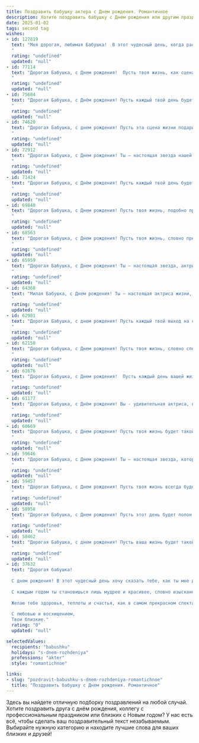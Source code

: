 ```yaml
---
title: Поздравить бабушку актера c Днем рождения. Романтичное
description: Хотите поздравить бабушку c Днем рождения или другим праздником? Наш ИИ создаст незабываемое поздравление, а вы обязательно выделитесь среди других.  
date: 2025-01-02
tags: second tag
wishes:
- id: 127819
  text: "Моя дорогая, любимая Бабушка!  В этот чудесный день, когда расцветает мир, как и твоя прекрасная душа, позволь мне выразить тебе всю свою безграничную любовь и восхищение.  Ты – актриса жизни, играющая свои роли с невероятным талантом и грацией.  Твой каждый день – это спектакль, полный тепла, доброты и нежности, который трогает сердца всех, кто тебя окружают.  Пусть твоя жизнь будет продолжением самого красивого и трогательного спектакля,  полного ярких моментов,  радости и  бесконечной любви.  С днем рождения, моя дорогая!
  "
  rating: "undefined"
  updated: "null"
- id: 77114
  text: "Дорогая Бабушка, с Днем рождения!  Пусть твоя жизнь, как сцена, всегда будет наполнена яркими ролями, искренними эмоциями и бесконечной любовью зрителей.
  "
  rating: "undefined"
  updated: "null"
- id: 75684
  text: "Дорогая Бабушка, с Днём рождения! Пусть каждый твой день будет полон ярких эмоций, словно театральная сцена, а жизнь - прекрасным спектаклем, где ты главная героиня. Пусть твоя улыбка сияет как софиты, а душа поёт от счастья. Счастья тебе, здоровья и любви!
  "
  rating: "undefined"
  updated: "null"
- id: 74620
  text: "Дорогая Бабушка, с днем рождения! Пусть эта сцена жизни подарит тебе самые яркие роли, наполненные любовью, счастьем и смехом. Ты – настоящая звезда нашей семьи, и мы безмерно благодарны за твое тепло, свет и талант.
  "
  rating: "undefined"
  updated: "null"
- id: 72912
  text: "Дорогая Бабушка, с Днем рождения! Ты — настоящая звезда нашей семьи,  твоя жизнь — это сцена, полная драматизма, комедии и безграничной любви. Спасибо за все твои роли, которые ты играешь с такой страстью и теплотой. Желаю тебе бесконечного сияния, ярких ролей и оваций в твою честь.
  "
  rating: "undefined"
  updated: "null"
- id: 71424
  text: "Дорогая Бабушка, с Днём рождения! Пусть каждый твой день будет полон ярких эмоций, как аплодисменты благодарных зрителей после блестящего спектакля. Ты - настоящая звезда!
  "
  rating: "undefined"
  updated: "null"
- id: 69840
  text: "Дорогая Бабушка, с Днем рождения! Пусть твоя жизнь, подобно прекрасному спектаклю, изобилует яркими эмоциями, трогательными моментами и бурными овациями. Ты – настоящая актриса жизни, с талантом и харизмой, которые вдохновляют всех вокруг. Желаю тебе здоровья, счастья и долгих лет, чтобы ты продолжала радовать нас своим искусством и щедрым сердцем.
  "
  rating: "undefined"
  updated: "null"
- id: 68563
  text: "Дорогая Бабушка, с Днем рождения! Пусть твоя жизнь, словно прекрасный спектакль, будет полна ярких эмоций, искренних аплодисментов и безграничной любви!
  "
  rating: "undefined"
  updated: "null"
- id: 65959
  text: "Дорогая Бабушка, с Днем рождения! Ты – настоящая звезда, актриса, которая всю свою жизнь играет главные роли в нашей семье. Спасибо за твою любовь, тепло и яркую искру в глазах, которая  зажигает наши сердца. Пусть этот день подарит тебе много света, смеха и самых искренних аплодисментов!
  "
  rating: "undefined"
  updated: "null"
- id: 64368
  text: "Милая Бабушка, с Днем рождения! Ты — настоящая актриса жизни, играющая свои роли с такой страстью и искренностью, что захватывает дух. Пусть этот день будет полон радости, тепла и ярких моментов, как лучшие сцены на твоей театральной сцене. Желаю тебе здоровья, любви и новых, интересных ролей в жизни!
  "
  rating: "undefined"
  updated: "null"
- id: 62981
  text: "Дорогая Бабушка, с днем рождения! Пусть каждый твой выход на сцену жизни будет полон ярких красок, бурных оваций и искреннего восхищения! Ты - настоящая актриса, играющая главную роль в нашей семье, и мы безмерно любим тебя!
  "
  rating: "undefined"
  updated: "null"
- id: 62150
  text: "Дорогая бабушка, с Днем рождения! Пусть твоя жизнь, словно спектакль, будет наполнена яркими красками, трогательными моментами и искренними аплодисментами.  Желаю тебе бесконечной любви, радости и вдохновения на каждый день!
  "
  rating: "undefined"
  updated: "null"
- id: 61676
  text: "Дорогая Бабушка, с Днем рождения!  Пусть каждый день вашей жизни будет полон ярких красок, как сцена, а каждый миг - как трогательная пьеса, где вы, актриса жизни, играете главную роль. Желаю вам здоровья, любви и новых творческих свершений!
  "
  rating: "undefined"
  updated: "null"
- id: 61177
  text: "Дорогая Бабушка, с Днём рождения! Вы - удивительная актриса, которая всю жизнь играла главную роль в нашей жизни, наполняя её любовью, теплом и светом. Пусть каждый день дарит вам радость, а ваши глаза блестят от счастья!
  "
  rating: "undefined"
  updated: "null"
- id: 60669
  text: "Дорогая Бабушка, с Днем рождения! Пусть твоя жизнь будет такой же яркой и захватывающей, как твои роли на сцене. Ты - истинная актриса жизни, каждый день играющая главную роль с такой же страстью и талантом. Будь здорова, любима и счастлива!
  "
  rating: "undefined"
  updated: "null"
- id: 59646
  text: "Дорогая Бабушка, с Днем рождения! Ты – настоящая звезда, которая освещает нашу жизнь теплом и любовью. Пусть каждый день будет для тебя сценой, где ты играешь главную роль – роль любимой Бабушки, чья игра всегда трогает нас до глубины души. Желаю тебе ярких моментов, счастливых оваций и бесконечного вдохновения!
  "
  rating: "undefined"
  updated: "null"
- id: 59457
  text: "Дорогая Бабушка, с Днем рождения! Пусть твоя жизнь всегда будет полна ярких и запоминающихся ролей, а сцена твоей жизни -  освещена теплым светом любви и счастья.
  "
  rating: "undefined"
  updated: "null"
- id: 58958
  text: "Дорогая Бабушка, с Днем рождения! Пусть этот день будет полон ярких эмоций, как свет софитов на сцене, а жизнь – такой же полной и интересной, как твои роли.
  "
  rating: "undefined"
  updated: "null"
- id: 58462
  text: "Дорогая Бабушка, с днем рождения! Пусть ваша жизнь будет такой же яркой и полной красок, как сцена, на которой вы творите! Ваша игра - это искусство, которое дарит нам радость и вдохновение. Желаю вам здоровья, счастья и новых, незабываемых ролей!
  "
  rating: "undefined"
  updated: "null"
- id: 37632
  text: "Дорогая бабушка!
  
  С днем рождения! В этот чудесный день хочу сказать тебе, как ты мне дорога. Ты — словно яркая звезда на сцене жизни, которая освещает наши сердца своим обаянием и талантом. Твое искусство быть актрисой — это не только мастерство, но и глубокая душа, способная передать самые нежные чувства и эмоции.
  
  С каждым годом ты становишься лишь мудрее и красивее, словно изысканный персонаж, который покоряет зрителей своим внутренним светом. Ты вдохновляешь нас на доброту, искренность и любовь. Пусть в твоей жизни будет сопутствовать счастье, а каждый новый день приносит радость и гармонию.
  
  Желаю тебе здоровья, теплоты и счастья, как в самом прекрасном спектакле, где ты — главная героиня. И помни, что в наших сердцах ты всегда будешь занимать особое место, как несравненная актриса, написавшая самые красивые страницы нашей жизни.
  
  С любовью и восхищением,
  Твои близкие."
  rating: "0"
  updated: "null"

selectedValues:
  recipients: "babushku"
  holidays: "s-dnem-rozhdeniya"
  professions: "akter"
  style: "romantichnoe"

links:
- slug: "pozdravit-babushku-s-dnem-rozhdeniya-romantichnoe"
  title: "Поздравить бабушку c Днем рождения. Романтичное"
---
```


Здесь вы найдете отличную подборку поздравлений на любой случай. 
Хотите поздравить друга с днём рождения, коллегу с профессиональным праздником или близких с Новым годом? У нас есть всё, чтобы сделать ваш поздравительный текст незабываемым. Выбирайте нужную категорию и находите лучшие слова для ваших близких и друзей!

